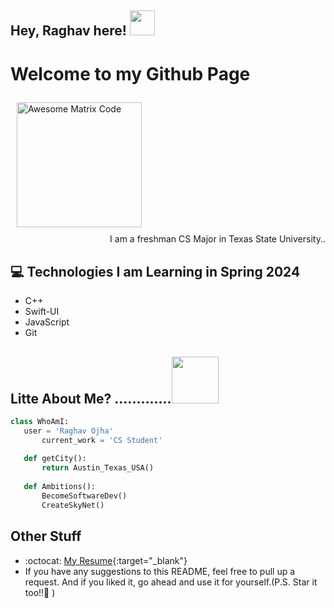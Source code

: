 ## Hey, Raghav here!  <img src="https://github.com/imraghavojha/imraghavojha/assets/106544993/eab4e812-6f71-49fd-acdb-59a746c2fd69" height="40px">


<h1>Welcome to my Github Page</h1> 

<img src = 'https://github.com/imraghavojha/imraghavojha/assets/106544993/d1101d49-2067-47f8-8682-92102a74fa02' alt = 'Awesome Matrix Code' style="padding: 10px" height = "200px"/>



<div style="text-align: right">I am a freshman CS Major in Texas State University.. </div>

## :computer: Technologies I am Learning in Spring 2024 
* C++
* Swift-UI
* JavaScript
* Git





 ## Litte About Me? .............<img src="https://github.com/imraghavojha/imraghavojha/assets/106544993/758bfdfa-3688-4cc3-b3f0-92ce88cb8744" width="75px" height="75px">
 ```python
 class WhoAmI:
 	user = 'Raghav Ojha'
		current_work = 'CS Student'
	
	def getCity():
		return Austin_Texas_USA()
	
	def Ambitions():
		BecomeSoftwareDev()
		CreateSkyNet()
 ```


## Other Stuff
- :octocat: [My Resume](https://docs.google.com/document/d/1zn7DeCP6gkGI12NrwpP48LNsh1_jKDqF4UflegSKSMQ/edit?usp=sharing){:target="_blank"}
- If you have any suggestions to this README, feel free to pull up a request. And if you liked it, go ahead and use it for yourself.(P.S. Star it too!!:grimacing: )

 
